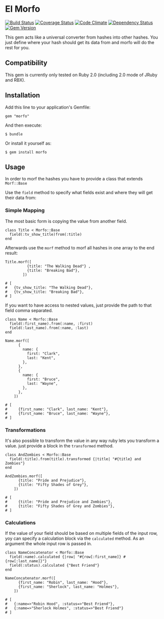 # El Morfo

[![Build Status](https://travis-ci.org/leifg/morfo.png?branch=master)](https://travis-ci.org/leifg/morfo) [![Coverage Status](https://coveralls.io/repos/leifg/morfo/badge.png?branch=master)](https://coveralls.io/r/leifg/morfo) [![Code Climate](https://codeclimate.com/github/leifg/morfo.png)](https://codeclimate.com/github/leifg/morfo) [![Dependency Status](https://gemnasium.com/leifg/morfo.png)](https://gemnasium.com/leifg/morfo) [![Gem Version](https://badge.fury.io/rb/morfo.png)](http://badge.fury.io/rb/morfo)

This gem acts like a universal converter from hashes into other hashes. You just define where your hash should get its data from and morfo will do the rest for you.

## Compatibility

This gem is currently only tested on Ruby 2.0 (including 2.0 mode of JRuby and RBX).

## Installation

Add this line to your application's Gemfile:

    gem "morfo"

And then execute:

    $ bundle

Or install it yourself as:

    $ gem install morfo

## Usage

In order to morf the hashes you have to provide a class that extends `Morf::Base`

Use the `field` method to specify what fields exist and where they will get their data from:

### Simple Mapping

The most basic form is copying the value from another field.

    class Title < Morfo::Base
      field(:tv_show_title)from(:title)
    end

Afterwards use the `morf` method to morf all hashes in one array to the end result:

    Title.morf([
              {title: "The Walking Dead"} ,
              {title: "Breaking Bad"},
            ])

    # [
    #   {tv_show_title: "The Walking Dead"},
    #   {tv_show_title: "Breaking Bad"},
    # ]

If you want to have access to nested values, just provide the path to that field comma separated.


    class Name < Morfo::Base
      field(:first_name).from(:name, :first)
      field(:last_name).from(:name, :last)
    end

    Name.morf([
          {
            name: {
              first: "Clark",
              last: "Kent",
            },
          },
          {
            name: {
              first: "Bruce",
              last: "Wayne",
            },
          },
        ])

    # [
    #     {first_name: "Clark", last_name: "Kent"},
    #     {first_name: "Bruce", last_name: "Wayne"},
    # ]

### Transformations

It's also possible to transform the value in any way ruby lets you transform a value. just provide a block in the `transformed` method.

    class AndZombies < Morfo::Base
      field(:title).from(title).transformed {|title| "#{title} and Zombies"}
    end

    AndZombies.morf([
          {title: "Pride and Prejudice"},
          {title: "Fifty Shades of Grey"},
        ])

    # [
    #     {title: "Pride and Prejudice and Zombies"},
    #     {title: "Fifty Shades of Grey and Zombies"},
    # ]

### Calculations

If the value of your field should be based on multiple fields of the input row, yoy can specify a calculation block via the `calculated` method. As an argument the whole input row is passed in.

    class NameConcatenator < Morfo::Base
      field(:name).calculated {|row| "#{row[:first_name]} #{row[:last_name]}"}
      field(:status).calculated {"Best Friend"}
    end

    NameConcatenator.morf([
          {first_name: "Robin", last_name: "Hood"},
          {first_name: "Sherlock", last_name: "Holmes"},
        ])

    # [
    #   {:name=>"Robin Hood", :status=>"Best Friend"},
    #   {:name=>"Sherlock Holmes", :status=>"Best Friend"}
    # ]
